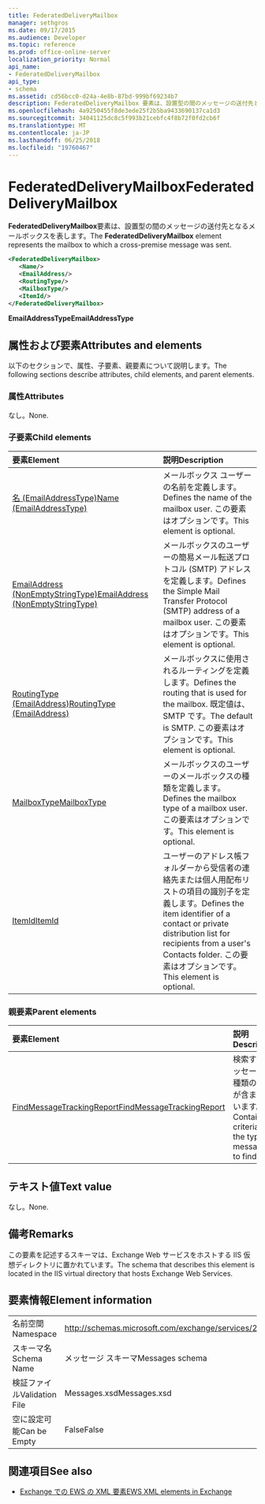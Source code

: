 ```yaml
---
title: FederatedDeliveryMailbox
manager: sethgros
ms.date: 09/17/2015
ms.audience: Developer
ms.topic: reference
ms.prod: office-online-server
localization_priority: Normal
api_name:
- FederatedDeliveryMailbox
api_type:
- schema
ms.assetid: cd56bcc0-d24a-4e8b-87bd-999bf69234b7
description: FederatedDeliveryMailbox 要素は、設置型の間のメッセージの送付先となるメールボックスを表します。
ms.openlocfilehash: 4a9250455f8de3ede25f2b5ba9433690137ca1d3
ms.sourcegitcommit: 34041125dc8c5f993b21cebfc4f8b72f0fd2cb6f
ms.translationtype: MT
ms.contentlocale: ja-JP
ms.lasthandoff: 06/25/2018
ms.locfileid: "19760467"
---
```

# <a name="federateddeliverymailbox"></a><span data-ttu-id="ad261-103">FederatedDeliveryMailbox</span><span class="sxs-lookup"><span data-stu-id="ad261-103">FederatedDeliveryMailbox</span></span>

<span data-ttu-id="ad261-104">**FederatedDeliveryMailbox**要素は、設置型の間のメッセージの送付先となるメールボックスを表します。</span><span class="sxs-lookup"><span data-stu-id="ad261-104">The **FederatedDeliveryMailbox** element represents the mailbox to which a cross-premise message was sent.</span></span> 
  
```XML
<FederatedDeliveryMailbox>
   <Name/>
   <EmailAddress/>
   <RoutingType/>
   <MailboxType/>
   <ItemId/>
</FederatedDeliveryMailbox>
```

 <span data-ttu-id="ad261-105">**EmailAddressType**</span><span class="sxs-lookup"><span data-stu-id="ad261-105">**EmailAddressType**</span></span>
## <a name="attributes-and-elements"></a><span data-ttu-id="ad261-106">属性および要素</span><span class="sxs-lookup"><span data-stu-id="ad261-106">Attributes and elements</span></span>

<span data-ttu-id="ad261-107">以下のセクションで、属性、子要素、親要素について説明します。</span><span class="sxs-lookup"><span data-stu-id="ad261-107">The following sections describe attributes, child elements, and parent elements.</span></span>
  
### <a name="attributes"></a><span data-ttu-id="ad261-108">属性</span><span class="sxs-lookup"><span data-stu-id="ad261-108">Attributes</span></span>

<span data-ttu-id="ad261-109">なし。</span><span class="sxs-lookup"><span data-stu-id="ad261-109">None.</span></span>
  
### <a name="child-elements"></a><span data-ttu-id="ad261-110">子要素</span><span class="sxs-lookup"><span data-stu-id="ad261-110">Child elements</span></span>

|<span data-ttu-id="ad261-111">**要素**</span><span class="sxs-lookup"><span data-stu-id="ad261-111">**Element**</span></span>|<span data-ttu-id="ad261-112">**説明**</span><span class="sxs-lookup"><span data-stu-id="ad261-112">**Description**</span></span>|
|:-----|:-----|
|[<span data-ttu-id="ad261-113">名 (EmailAddressType)</span><span class="sxs-lookup"><span data-stu-id="ad261-113">Name (EmailAddressType)</span></span>](name-emailaddresstype.md) <br/> |<span data-ttu-id="ad261-114">メールボックス ユーザーの名前を定義します。</span><span class="sxs-lookup"><span data-stu-id="ad261-114">Defines the name of the mailbox user.</span></span> <span data-ttu-id="ad261-115">この要素はオプションです。</span><span class="sxs-lookup"><span data-stu-id="ad261-115">This element is optional.</span></span>  <br/> |
|[<span data-ttu-id="ad261-116">EmailAddress (NonEmptyStringType)</span><span class="sxs-lookup"><span data-stu-id="ad261-116">EmailAddress (NonEmptyStringType)</span></span>](emailaddress-nonemptystringtype.md) <br/> |<span data-ttu-id="ad261-117">メールボックスのユーザーの簡易メール転送プロトコル (SMTP) アドレスを定義します。</span><span class="sxs-lookup"><span data-stu-id="ad261-117">Defines the Simple Mail Transfer Protocol (SMTP) address of a mailbox user.</span></span> <span data-ttu-id="ad261-118">この要素はオプションです。</span><span class="sxs-lookup"><span data-stu-id="ad261-118">This element is optional.</span></span>  <br/> |
|[<span data-ttu-id="ad261-119">RoutingType (EmailAddress)</span><span class="sxs-lookup"><span data-stu-id="ad261-119">RoutingType (EmailAddress)</span></span>](routingtype-emailaddress.md) <br/> |<span data-ttu-id="ad261-120">メールボックスに使用されるルーティングを定義します。</span><span class="sxs-lookup"><span data-stu-id="ad261-120">Defines the routing that is used for the mailbox.</span></span> <span data-ttu-id="ad261-121">既定値は、SMTP です。</span><span class="sxs-lookup"><span data-stu-id="ad261-121">The default is SMTP.</span></span> <span data-ttu-id="ad261-122">この要素はオプションです。</span><span class="sxs-lookup"><span data-stu-id="ad261-122">This element is optional.</span></span>  <br/> |
|[<span data-ttu-id="ad261-123">MailboxType</span><span class="sxs-lookup"><span data-stu-id="ad261-123">MailboxType</span></span>](mailboxtype.md) <br/> |<span data-ttu-id="ad261-124">メールボックスのユーザーのメールボックスの種類を定義します。</span><span class="sxs-lookup"><span data-stu-id="ad261-124">Defines the mailbox type of a mailbox user.</span></span> <span data-ttu-id="ad261-125">この要素はオプションです。</span><span class="sxs-lookup"><span data-stu-id="ad261-125">This element is optional.</span></span>  <br/> |
|[<span data-ttu-id="ad261-126">ItemId</span><span class="sxs-lookup"><span data-stu-id="ad261-126">ItemId</span></span>](itemid.md) <br/> |<span data-ttu-id="ad261-127">ユーザーのアドレス帳フォルダーから受信者の連絡先または個人用配布リストの項目の識別子を定義します。</span><span class="sxs-lookup"><span data-stu-id="ad261-127">Defines the item identifier of a contact or private distribution list for recipients from a user's Contacts folder.</span></span> <span data-ttu-id="ad261-128">この要素はオプションです。</span><span class="sxs-lookup"><span data-stu-id="ad261-128">This element is optional.</span></span>  <br/> |
   
### <a name="parent-elements"></a><span data-ttu-id="ad261-129">親要素</span><span class="sxs-lookup"><span data-stu-id="ad261-129">Parent elements</span></span>

|<span data-ttu-id="ad261-130">**要素**</span><span class="sxs-lookup"><span data-stu-id="ad261-130">**Element**</span></span>|<span data-ttu-id="ad261-131">**説明**</span><span class="sxs-lookup"><span data-stu-id="ad261-131">**Description**</span></span>|
|:-----|:-----|
|[<span data-ttu-id="ad261-132">FindMessageTrackingReport</span><span class="sxs-lookup"><span data-stu-id="ad261-132">FindMessageTrackingReport</span></span>](findmessagetrackingreport.md) <br/> |<span data-ttu-id="ad261-133">検索するメッセージの種類の条件が含まれています。</span><span class="sxs-lookup"><span data-stu-id="ad261-133">Contains criteria for the types of messages to find.</span></span>  <br/> |
   
## <a name="text-value"></a><span data-ttu-id="ad261-134">テキスト値</span><span class="sxs-lookup"><span data-stu-id="ad261-134">Text value</span></span>

<span data-ttu-id="ad261-135">なし。</span><span class="sxs-lookup"><span data-stu-id="ad261-135">None.</span></span>
  
## <a name="remarks"></a><span data-ttu-id="ad261-136">備考</span><span class="sxs-lookup"><span data-stu-id="ad261-136">Remarks</span></span>

<span data-ttu-id="ad261-137">この要素を記述するスキーマは、Exchange Web サービスをホストする IIS 仮想ディレクトリに置かれています。</span><span class="sxs-lookup"><span data-stu-id="ad261-137">The schema that describes this element is located in the IIS virtual directory that hosts Exchange Web Services.</span></span>
  
## <a name="element-information"></a><span data-ttu-id="ad261-138">要素情報</span><span class="sxs-lookup"><span data-stu-id="ad261-138">Element information</span></span>

|||
|:-----|:-----|
|<span data-ttu-id="ad261-139">名前空間</span><span class="sxs-lookup"><span data-stu-id="ad261-139">Namespace</span></span>  <br/> |http://schemas.microsoft.com/exchange/services/2006/messages  <br/> |
|<span data-ttu-id="ad261-140">スキーマ名</span><span class="sxs-lookup"><span data-stu-id="ad261-140">Schema Name</span></span>  <br/> |<span data-ttu-id="ad261-141">メッセージ スキーマ</span><span class="sxs-lookup"><span data-stu-id="ad261-141">Messages schema</span></span>  <br/> |
|<span data-ttu-id="ad261-142">検証ファイル</span><span class="sxs-lookup"><span data-stu-id="ad261-142">Validation File</span></span>  <br/> |<span data-ttu-id="ad261-143">Messages.xsd</span><span class="sxs-lookup"><span data-stu-id="ad261-143">Messages.xsd</span></span>  <br/> |
|<span data-ttu-id="ad261-144">空に設定可能</span><span class="sxs-lookup"><span data-stu-id="ad261-144">Can be Empty</span></span>  <br/> |<span data-ttu-id="ad261-145">False</span><span class="sxs-lookup"><span data-stu-id="ad261-145">False</span></span>  <br/> |
   
## <a name="see-also"></a><span data-ttu-id="ad261-146">関連項目</span><span class="sxs-lookup"><span data-stu-id="ad261-146">See also</span></span>



- [<span data-ttu-id="ad261-147">Exchange での EWS の XML 要素</span><span class="sxs-lookup"><span data-stu-id="ad261-147">EWS XML elements in Exchange</span></span>](ews-xml-elements-in-exchange.md)


